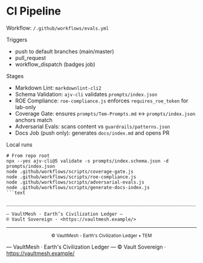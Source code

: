 # CI Pipeline

Workflow: `/.github/workflows/evals.yml`

Triggers

- push to default branches (main/master)
- pull_request
- workflow_dispatch (badges job)

Stages

- Markdown Lint: `markdownlint-cli2`
- Schema Validation: `ajv-cli` validates `prompts/index.json`
- ROE Compliance: `roe-compliance.js` enforces `requires_roe_token` for lab-only
- Coverage Gate: ensures `prompts/Tem-Prompts.md` ↔ `prompts/index.json` anchors match
- Adversarial Evals: scans content vs `guardrails/patterns.json`
- Docs Job (push only): generates `docs/index.md` and opens PR

Local runs

````text
# From repo root
npx --yes ajv-cli@5 validate -s prompts/index.schema.json -d prompts/index.json
node .github/workflows/scripts/coverage-gate.js
node .github/workflows/scripts/roe-compliance.js
node .github/workflows/scripts/adversarial-evals.js
node .github/workflows/scripts/generate-docs-index.js
```text

______________________________________________________________________

— VaultMesh · Earth’s Civilization Ledger —
© Vault Sovereign · <https://vaultmesh.example/>
````

______________________________________________________________________

<p align="center"><sub>© VaultMesh - Earth's Civilization Ledger • TEM</sub></p>

— VaultMesh · Earth's Civilization Ledger —
© Vault Sovereign · <https://vaultmesh.example/>
